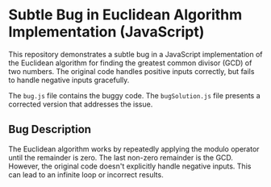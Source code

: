 # Subtle Bug in Euclidean Algorithm Implementation (JavaScript)

This repository demonstrates a subtle bug in a JavaScript implementation of the Euclidean algorithm for finding the greatest common divisor (GCD) of two numbers.  The original code handles positive inputs correctly, but fails to handle negative inputs gracefully. 

The `bug.js` file contains the buggy code. The `bugSolution.js` file presents a corrected version that addresses the issue.

## Bug Description

The Euclidean algorithm works by repeatedly applying the modulo operator until the remainder is zero. The last non-zero remainder is the GCD. However, the original code doesn't explicitly handle negative inputs. This can lead to an infinite loop or incorrect results.